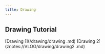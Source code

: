 ```yaml
---
title: Drawing 
---
```


## Drawing Tutorial

[Drawing 1](/drawing/drawing .md)
[Drawing 2](znotes://VLOG/drawing/drawing2 .md)